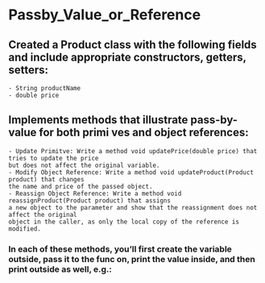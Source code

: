 # Passby_Value_or_Reference
## Created a Product class with the following fields and include appropriate constructors, getters, setters: 
```
- String productName
- double price
```
## Implements methods that illustrate pass-by-value for both primi ves and object references: 
```
- Update Primitve: Write a method void updatePrice(double price) that tries to update the price 
but does not affect the original variable. 
- Modify Object Reference: Write a method void updateProduct(Product product) that changes 
the name and price of the passed object. 
- Reassign Object Reference: Write a method void reassignProduct(Product product) that assigns 
a new object to the parameter and show that the reassignment does not affect the original 
object in the caller, as only the local copy of the reference is modified. 
```
### In each of these methods, you’ll first create the variable outside, pass it to the func on, print the value inside, and then print outside as well, e.g.:
